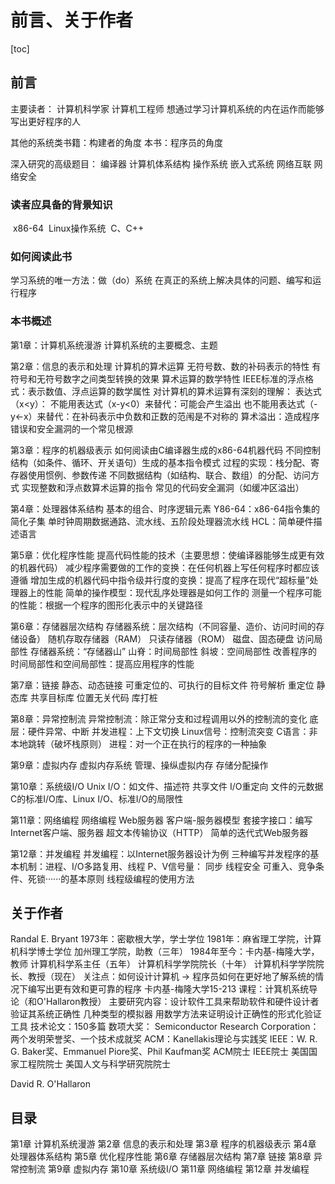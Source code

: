 # 前言、关于作者



[toc]



## 前言

主要读者：
	计算机科学家
	计算机工程师
	想通过学习计算机系统的内在运作而能够写出更好程序的人

其他的系统类书籍：构建者的角度
本书：程序员的角度

深入研究的高级题目：
	编译器
	计算机体系结构
	操作系统
	嵌入式系统
	网络互联
	网络安全



### 读者应具备的背景知识
​	x86-64
​	Linux操作系统
​	C、C++



### 如何阅读此书

学习系统的唯一方法：做（do）系统
	在真正的系统上解决具体的问题、编写和运行程序



### 本书概述

第1章：计算机系统漫游
	计算机系统的主要概念、主题

第2章：信息的表示和处理
	计算机的算术运算
	无符号数、数的补码表示的特性
	有符号和无符号数字之间类型转换的效果
	算术运算的数学特性
	IEEE标准的浮点格式：表示数值、浮点运算的数学属性
	对计算机的算术运算有深刻的理解：
		表达式（x<y）：
			不能用表达式（x-y<0）来替代：可能会产生溢出
			也不能用表达式（-y<-x）来替代：在补码表示中负数和正数的范闱是不对称的
		算术溢出：造成程序错误和安全漏洞的一个常见根源

第3章：程序的机器级表示
	如何阅读由C编译器生成的x86-64机器代码
	不同控制结构（如条件、循环、开关语句）生成的基本指令模式
	过程的实现：栈分配、寄存器使用惯例、参数传递
	不同数据结构（如结构、联合、数组）的分配、访问方式
	实现整数和浮点数算术运算的指令
	常见的代码安全漏洞（如缓冲区溢出）

第4章：处理器体系结构
	基本的组合、时序逻辑元素
	Y86-64：x86-64指令集的简化子集
	单时钟周期数据通路、流水线、五阶段处理器流水线
	HCL：简单硬件描述语言

第5章：优化程序性能
	提高代码性能的技术（主要思想：使编译器能够生成更有效的机器代码）
		减少程序需要做的工作的变换：在任何机器上写任何程序时都应该遵循
		增加生成的机器代码中指令级并行度的变换：提高了程序在现代“超标量”处理器上的性能
	简单的操作模型：现代乱序处理器是如何工作的
	测量一个程序可能的性能：根据一个程序的图形化表示中的关键路径

第6章：存储器层次结构
	存储器系统：层次结构（不同容量、造价、访问时间的存储设备）
		随机存取存储器（RAM）
		只读存储器（ROM）
		磁盘、固态硬盘
	访问局部性
	存储器系统：“存储器山”
		山脊：时间局部性
		斜坡：空间局部性
	改善程序的时间局部性和空间局部性：提高应用程序的性能

第7章：链接
	静态、动态链接
		可重定位的、可执行的目标文件
		符号解析
		重定位
		静态库
		共享目标库
		位置无关代码
		库打桩

第8章：异常控制流
	异常控制流：除正常分支和过程调用以外的控制流的变化
		底层：硬件异常、中断
		并发进程：上下文切换
		Linux信号：控制流突变
		C语言：非本地跳转（破坏栈原则）
	进程：对一个正在执行的程序的一种抽象

第9章：虚拟内存
	虚拟内存系统
	管理、操纵虚拟内存
	存储分配操作

第10章：系统级I/O
	Unix I/O：如文件、描述符
	共享文件
	I/O重定向
	文件的元数据
	C的标准I/O库、Linux I/O、标准I/O的局限性

第11章：网络编程
	网络编程
	Web服务器
	客户端-服务器模型
	套接字接口：编写Internet客户端、服务器
	超文本传输协议（HTTP）
	简单的迭代式Web服务器

第12章：并发编程
	并发编程：以Internet服务器设计为例
	三种编写并发程序的基本机制：进程、I/O多路复用、线程
	P、V信号量：
		同步
		线程安全
		可重入、竞争条件、死锁······的基本原则
	线程级编程的使用方法



## 关于作者

Randal E. Bryant
	1973年：密歇根大学，学士学位
	1981年：麻省理工学院，计算机科学博士学位
	加州理工学院，助教（三年）
	1984年至今：卡内基-梅隆大学，教师
		计算机科学系主任（五年）
		计算机科学学院院长（十年）
		计算机科学学院院长、教授（现在）
	关注点：如何设计计算机 → 程序员如何在更好地了解系统的情况下编写出更有效和更可靠的程序
	卡内基-梅隆大学15-213 课程：计箕机系统导论（和O'Hallaron教授）
	主要研究内容：设计软件工具来帮助软件和硬件设计者验证其系统正确性
		几种类型的模拟器
		用数学方法来证明设计正确性的形式化验证工具
	技术论文：150多篇
	数项大奖：
		Semiconductor Research Corporation：两个发明荣誉奖、一个技术成就奖
		ACM：Kanellakis理论与实践奖
		IEEE：W. R. G. Baker奖、Emmanuel Piore奖、Phil Kaufman奖
	ACM院士
	IEEE院士
	美国国家工程院院士
	美国人文与科学研究院院士

David R. O'Hallaron
	



## 目录

第1章 计算机系统漫游
第2章 信息的表示和处理
第3章 程序的机器级表示
第4章 处理器体系结构
第5章 优化程序性能
第6章 存储器层次结构
第7章 链接
第8章 异常控制流
第9章 虚拟内存
第10章 系统级I/O
第11章 网络编程
第12章 并发编程
